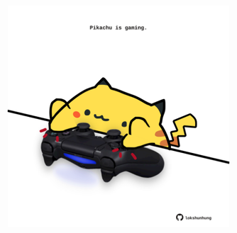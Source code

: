 <!-- built at 12/04/2021, 02:45:05 UTC -->
<p align="center">
  <img width="500" height="500" src="./ReadmeImage.svg">
</p>

